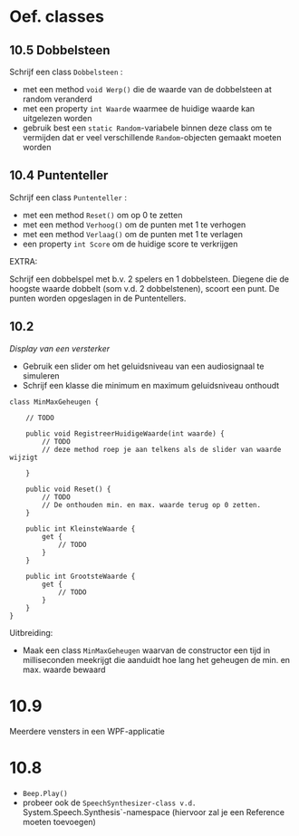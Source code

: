 # Oef. classes

  
## 10.5 Dobbelsteen
  
Schrijf een class `Dobbelsteen` :

- met een method `void Werp()` die de waarde van de dobbelsteen at random veranderd
- met een property `int Waarde` waarmee de huidige waarde kan uitgelezen worden
- gebruik best een `static Random`-variabele binnen deze class om te vermijden
  dat er veel verschillende `Random`-objecten gemaakt moeten worden
  
## 10.4 Puntenteller

Schrijf een class `Puntenteller` :

- met een method `Reset()` om op 0 te zetten
- met een method `Verhoog()` om de punten met 1 te verhogen
- met een method `Verlaag()` om de punten met 1 te verlagen
- een property `int Score` om de huidige score te verkrijgen

EXTRA:

Schrijf een dobbelspel met b.v. 2 spelers en 1 dobbelsteen.
Diegene die de hoogste waarde dobbelt (som v.d. 2 dobbelstenen), scoort een punt.
De punten worden opgeslagen in de Puntentellers.


## 10.2

*Display van een versterker*

- Gebruik een slider om het geluidsniveau van een audiosignaal te simuleren
- Schrijf een klasse die minimum en maximum geluidsniveau onthoudt

```
class MinMaxGeheugen {

	// TODO

	public void RegistreerHuidigeWaarde(int waarde) {
		// TODO
		// deze method roep je aan telkens als de slider van waarde wijzigt
		
	}
	
	public void Reset() {
		// TODO
		// De onthouden min. en max. waarde terug op 0 zetten.
	}

	public int KleinsteWaarde {
		get {
			// TODO
		}
	}
	
	public int GrootsteWaarde {
		get {
			// TODO
		}
	}
}
```


Uitbreiding:

- Maak een class `MinMaxGeheugen` waarvan de constructor een tijd in milliseconden meekrijgt
  die aanduidt hoe lang het geheugen de min. en max. waarde bewaard


# 10.9

Meerdere vensters in een WPF-applicatie

# 10.8

- `Beep.Play()`
- probeer ook de `SpeechSynthesizer-class v.d. `System.Speech.Synthesis`-namespace
  (hiervoor zal je een Reference moeten toevoegen)